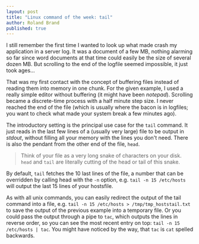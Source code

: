 ```yaml
---
layout: post
title: "Linux command of the week: tail"
author: Roland Brand
published: true
---
```


I still remember the first time I wanted to look up what made crash my application in a server log.
It was a document of a few MB, nothing alarming so far since word documents at that time could easily be
the size of several dozen MB. But scrolling to the end of the logfile seemed impossible, it just took ages...

That was my first contact with the concept of buffering files instead of reading them into memory in one
chunk. For the given example, I used a really simple editor without buffering (it might have been _notepad_).
Scrolling became a discrete-time process with a half minute step size. I never reached the end of the file
(which is usually where the bacon is in logfiles; you want to check what made your system break a few minutes ago).

The introductory setting is the principal use case for the `tail` command. It just reads in the last few
lines of a (usually very large) file to be output in _stdout_, without filling all your memory with the lines
you don't need. There is also the pendant from the other end of the file, `head`.
> Think of your file as a very long snake of characters on your disk. `head` and `tail` are literally
cutting of the head or tail of this snake.

By default, `tail` fetches the 10 last lines of the file, a number that can be overridden by calling head
with the `-n` option, e.g. `tail -n 15 /etc/hosts` will output the last 15 lines of your hostsfile.

As with all unix commands, you can easily redirect the output of the tail command into a file, e.g.
`tail -n 15 /etc/hosts > /tmp/tmp_hoststail.txt` to save the output of the previous example into a temporary
file. Or you could pass the output through a pipe to `tac`, 
which outputs the lines in reverse order, so you can see the most
recent entry on top: `tail -n 15 /etc/hosts | tac`. 
You might have noticed by the way, that `tac` is `cat` spelled backwards.